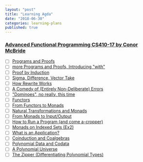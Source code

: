 ```yaml
---
layout: "post"
title: "Learning Agda"
date: "2018-06-30"
categories: learning-plans
published: true
---
```



### [Advanced Functional Programming CS410-17 by Conor McBride](https://github.com/pigworker/CS410-17/)

-[ ] [Programs and Proofs](https://www.youtube.com/watch?v=O4oczQry9Jw)
-[ ] [more Programs and Proofs, Introducing "with"](https://www.youtube.com/watch?v=qcVZxQTouDk)
-[ ] [Proof by Induction](https://www.youtube.com/watch?v=8xFT9FPlm18)
-[ ] [Sigma, Difference, Vector Take](https://www.youtube.com/watch?v=OZeDRtRmgkw)
-[ ] [How Rewrite Works](https://www.youtube.com/watch?v=b5salYMZoyM)
-[ ] [A Comedy of (Entirely Non-Deliberate) Errors](https://www.youtube.com/watch?v=RW4aC_6n0yQ)
-[ ] ["Dominoes", no really, this time](https://www.youtube.com/watch?v=2LxtHeZlaVw)
-[ ] [Functors](https://www.youtube.com/watch?v=RCRddhYegzI)
-[ ] [From Functors to Monads](https://www.youtube.com/watch?v=vTmYvoDrBlc)
-[ ] [Natural Transformations and Monads](https://www.youtube.com/watch?v=2sykXdidZVA)
-[ ] [From Monads to Input/Output](https://www.youtube.com/watch?v=iYegg8Rzhr4)
-[ ] [How to Run a Program (and come a-cropper)](https://www.youtube.com/watch?v=8WUz2HmXBqI)
-[ ] [Monads on Indexed Sets (Ex2)](https://www.youtube.com/watch?v=MwtWdiyFJtA)
-[ ] [What is an Application?](https://www.youtube.com/watch?v=kX3mvyFHDDU)
-[ ] [Coinduction and Coalgebras](https://www.youtube.com/watch?v=ZCdYIEwcna0)
-[ ] [Polynomial Data and Codata](https://www.youtube.com/watch?v=AjyUNakYHRs)
-[ ] [A Polynomial Universe](https://www.youtube.com/watch?v=E8xIJolKEAI)
-[ ] [The Zipper (Differentiating Polynomial Types)](https://www.youtube.com/watch?v=-3MiZ80WldY)
